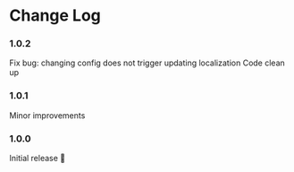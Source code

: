 # Change Log

### 1.0.2

Fix bug: changing config does not trigger updating localization
Code clean up


### 1.0.1

Minor improvements


### 1.0.0

Initial release 🎂
